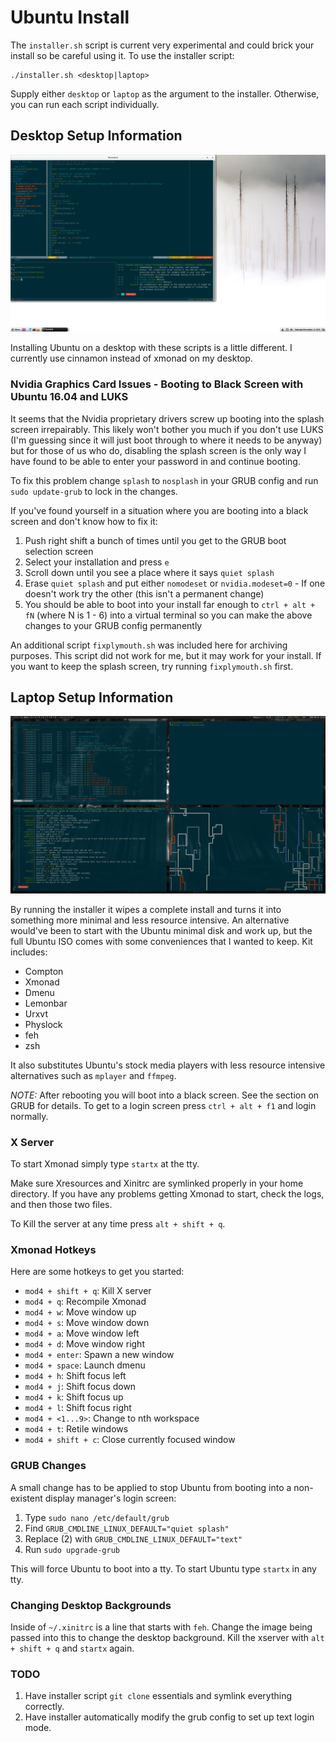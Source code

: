 # Ubuntu Install

The `installer.sh` script is current very experimental and could brick your install so be careful using it. To use the installer script:

```
./installer.sh <desktop|laptop>
```

Supply either `desktop` or `laptop` as the argument to the installer. Otherwise, you can run each script individually.

## Desktop Setup Information

![desktop screenshot](../current-desktop-desktop.png?raw=true "Current Desktop")

Installing Ubuntu on a desktop with these scripts is a little different. I currently use cinnamon instead of xmonad on my desktop. 

### Nvidia Graphics Card Issues - Booting to Black Screen with Ubuntu 16.04 and LUKS

It seems that the Nvidia proprietary drivers screw up booting into the splash 
screen irrepairably. This likely won't bother you much if you don't use LUKS (I'm guessing since it will just boot through to where it needs to be anyway) but for those of us who do, disabling the splash screen is the only way I have found to be able to enter your password in and continue booting. 

To fix this problem change `splash` to `nosplash` in your GRUB config and run `sudo update-grub` to lock in the changes.

If you've found yourself in a situation where you are booting into a black screen and don't know how to fix it:

1. Push right shift a bunch of times until you get to the GRUB boot selection screen
2. Select your installation and press `e`
3. Scroll down until you see a place where it says `quiet splash`
4. Erase `quiet splash` and put either `nomodeset` or `nvidia.modeset=0` - If one doesn't work try the other (this isn't a permanent change)
5. You should be able to boot into your install far enough to `ctrl + alt + fN` (where N is 1 - 6) into a virtual terminal so you can make the above changes to your GRUB config permanently

An additional script `fixplymouth.sh` was included here for archiving purposes. This script did not work for me, but it may work for your install. If you want to keep the splash screen, try running `fixplymouth.sh` first.

## Laptop Setup Information

![desktop screenshot](../current-desktop.png?raw=true "Current Desktop")

By running the installer it wipes a complete install and turns it into something more minimal and less resource
intensive. An alternative would've been to start with the Ubuntu minimal disk and work up, but the full Ubuntu ISO comes with some conveniences that I wanted to keep. Kit includes:

  - Compton
  - Xmonad
  - Dmenu
  - Lemonbar
  - Urxvt
  - Physlock
  - feh
  - zsh

It also substitutes Ubuntu's stock media players with less resource intensive alternatives such as `mplayer` and
`ffmpeg`.

*NOTE:* After rebooting you will boot into a black screen. See the section on GRUB for details. To get to a login
screen press `ctrl + alt + f1` and login normally.

### X Server

To start Xmonad simply type `startx` at the tty.

Make sure Xresources and Xinitrc are symlinked properly in your home directory. If you have any problems getting
Xmonad to start, check the logs, and then those two files.

To Kill the server at any time press `alt + shift + q`.

### Xmonad Hotkeys

Here are some hotkeys to get you started:

* `mod4 + shift + q`: Kill X server
* `mod4 + q`: Recompile Xmonad
* `mod4 + w`: Move window up
* `mod4 + s`: Move window down
* `mod4 + a`: Move window left
* `mod4 + d`: Move window right
* `mod4 + enter`: Spawn a new window
* `mod4 + space`: Launch dmenu
* `mod4 + h`: Shift focus left
* `mod4 + j`: Shift focus down
* `mod4 + k`: Shift focus up
* `mod4 + l`: Shift focus right
* `mod4 + <1...9>`: Change to nth workspace 
* `mod4 + t`: Retile windows
* `mod4 + shift + c`: Close currently focused window

### GRUB Changes

A small change has to be applied to stop Ubuntu from booting into a non-existent display manager's login screen:

1. Type `sudo nano /etc/default/grub`
2. Find `GRUB_CMDLINE_LINUX_DEFAULT="quiet splash"`
3. Replace (2) with `GRUB_CMDLINE_LINUX_DEFAULT="text"`
4. Run `sudo upgrade-grub`

This will force Ubuntu to boot into a tty. To start Ubuntu type `startx` in any tty.

### Changing Desktop Backgrounds

Inside of `~/.xinitrc` is a line that starts with `feh`. Change the image being passed into this
to change the desktop background. Kill the xserver with `alt + shift + q` and `startx` again.

### TODO

  1. Have installer script `git clone` essentials and symlink everything correctly.
  2. Have installer automatically modify the grub config to set up text login mode.
